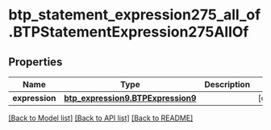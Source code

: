 # btp_statement_expression275_all_of.BTPStatementExpression275AllOf

## Properties
Name | Type | Description | Notes
------------ | ------------- | ------------- | -------------
**expression** | [**btp_expression9.BTPExpression9**](BTPExpression9.md) |  | [optional] 

[[Back to Model list]](../README.md#documentation-for-models) [[Back to API list]](../README.md#documentation-for-api-endpoints) [[Back to README]](../README.md)



